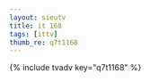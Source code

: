 ```yaml
--- 
layout: sieutv
title: it 168
tags: [ittv]
thumb_re: q7t1168
---
```

{% include tvadv key="q7t1168" %} 
